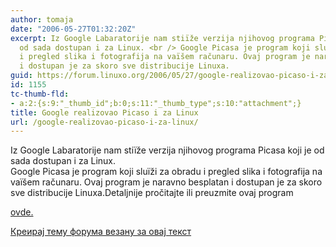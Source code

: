```yaml
---
author: tomaja
date: "2006-05-27T01:32:20Z"
excerpt: Iz Google Labaratorije nam stiïže verzija njihovog programa Picasa koji je
  od sada dostupan i za Linux. <br /> Google Picasa je program koji sluïži za obradu
  i pregled slika i fotografija na vaïšem računaru. Ovaj program je naravno besplatan
  i dostupan je za skoro sve distribucije Linuxa.
guid: https://forum.linuxo.org/2006/05/27/google-realizovao-picaso-i-za-linux/
id: 1155
tc-thumb-fld:
- a:2:{s:9:"_thumb_id";b:0;s:11:"_thumb_type";s:10:"attachment";}
title: Google realizovao Picaso i za Linux
url: /google-realizovao-picaso-i-za-linux/
---
```

Iz Google Labaratorije nam stiïže verzija njihovog programa Picasa koji je od sada dostupan i za Linux.  
Google Picasa je program koji sluïži za obradu i pregled slika i fotografija na vaïšem računaru. Ovaj program je naravno besplatan i dostupan je za skoro sve distribucije Linuxa.<!--break-->Detaljnije pročitajte ili preuzmite ovaj program 

[ovde.](http://picasa.google.com/linux/)

[Креирај тему форума везану за овај текст](https://linuxo.org/nova-tema-na-forumu/?se_pid=1155)
